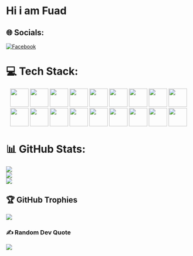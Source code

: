 <h1>Hi i am Fuad</h1>

## 🌐 Socials:
[![Facebook](https://img.shields.io/badge/Facebook-%231877F2.svg?logo=Facebook&logoColor=white)](https://facebook.com/https://www.facebook.com/fuad.islam.2010) 

# 💻 Tech Stack:
<p align="center">
  <img src="https://cdn.jsdelivr.net/gh/devicons/devicon/icons/javascript/javascript-original.svg" height="50"/>
  <img src="https://cdn.jsdelivr.net/gh/devicons/devicon/icons/php/php-original.svg" height="50"/>
  <img src="https://cdn.jsdelivr.net/gh/devicons/devicon/icons/css3/css3-original.svg" height="50"/>
  <img src="https://cdn.jsdelivr.net/gh/devicons/devicon/icons/html5/html5-original.svg" height="50"/>
  <img src="https://cdn.jsdelivr.net/gh/devicons/devicon/icons/figma/figma-original.svg" height="50"/>
  <img src="https://cdn.jsdelivr.net/gh/devicons/devicon/icons/mysql/mysql-original.svg" height="50"/>
  <img src="https://cdn.jsdelivr.net/gh/devicons/devicon/icons/java/java-original.svg" height="50"/>
  <img src="https://cdn.jsdelivr.net/gh/devicons/devicon/icons/c/c-original.svg" height="50"/>
  <img src="https://cdn.jsdelivr.net/gh/devicons/devicon/icons/cplusplus/cplusplus-original.svg" height="50"/>
  <img src="https://cdn.jsdelivr.net/gh/devicons/devicon/icons/python/python-original.svg" height="50"/>
  <img src="https://cdn.jsdelivr.net/gh/devicons/devicon/icons/latex/latex-original.svg" height="50"/>
  <img src="https://cdn.jsdelivr.net/gh/devicons/devicon/icons/autocad/autocad-original.svg" height="50"/>
  <img src="https://cdn.jsdelivr.net/gh/devicons/devicon/icons/arduino/arduino-original.svg" height="50"/>
  <img src="https://cdn.jsdelivr.net/gh/devicons/devicon/icons/matlab/matlab-original.svg" height="50"/>
  <img src="https://1000logos.net/wp-content/uploads/2021/06/Cisco-logo.png" height="50"/>
  <img src="https://cdn.jsdelivr.net/gh/devicons/devicon/icons/bash/bash-original.svg" height="50"/>              
  <img src="https://cdn.jsdelivr.net/gh/devicons/devicon/icons/git/git-original.svg" height="50"/>
  <img src="https://cdn.jsdelivr.net/gh/devicons/devicon/icons/androidstudio/androidstudio-original.svg" height="50"/>  
</p>

# 📊 GitHub Stats:
![](https://github-readme-stats.vercel.app/api?username=Fuad2e3&theme=dark&hide_border=false&include_all_commits=false&count_private=false)<br/>
![](https://github-readme-streak-stats.herokuapp.com/?user=Fuad2e3&theme=dark&hide_border=false)<br/>
![](https://github-readme-stats.vercel.app/api/top-langs/?username=Fuad2e3&theme=dark&hide_border=false&include_all_commits=false&count_private=false&layout=compact)



## 🏆 GitHub Trophies
![](https://github-profile-trophy.vercel.app/?username=Fuad2e3&theme=radical&no-frame=false&no-bg=true&margin-w=4)

### ✍️ Random Dev Quote
![](https://quotes-github-readme.vercel.app/api?type=horizontal&theme=radical)
